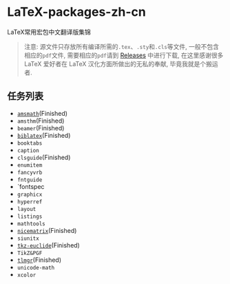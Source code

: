 # LaTeX-packages-zh-cn
LaTeX常用宏包中文翻译版集锦
> 注意: 源文件只存放所有编译所需的`.tex`、`.sty`和`.cls`等文件, 一般不包含相应的`pdf`文件, 需要相应的`pdf`请到 [Releases](https://github.com/SwitWu/LaTeX-packages-zh-cn/releases) 中进行下载, 在这里感谢很多 LaTeX 爱好者在 LaTeX 汉化方面所做出的无私的奉献, 毕竟我就是个搬运者.
## 任务列表
+  [`amsmath`](https://github.com/yuxtech/translation-of-amsmath-package)(Finished)
+  `amsthm`(Finished)
+  `beamer`(Finished)
+  [`biblatex`](https://github.com/hushidong/biblatex-zh-cn)(Finished)
+  `booktabs`
+  `caption`
+  `clsguide`(Finished)
+  `enumitem`
+  `fancyvrb`
+  `fntguide`
+  `fontspec
+  `graphicx`
+  `hyperref`
+  `layout`
+  `listings`
+  `mathtools`
+  [`nicematrix`](https://gitee.com/zhangsming818/nicematrixmanualzh/)(Finished)
+  `siunitx`
+  [`tkz-euclide`](https://github.com/registor/tkz-euclide-doc-zh-cn)(Finished)
+  `TikZ&PGF`
+  [`tlmgr`](https://github.com/syvshc/tlmgr-intro-zh-cn)(Finished)
+  `unicode-math`
+  `xcolor`
